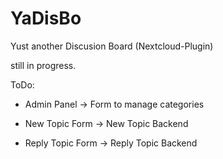 # YaDisBo

Yust another Discusion Board (Nextcloud-Plugin)


still in progress.


ToDo:

- Admin Panel
 -> Form to manage categories

- New Topic Form
 -> New Topic Backend

- Reply Topic Form
 -> Reply Topic Backend
